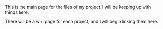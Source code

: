 This is the main page for the files of my project. I will be keeping up with things here.

There will be a wiki page for each project, and I will begin linking them here. 
